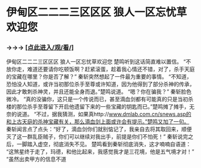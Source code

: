 # 伊甸区二二二三区区区 狼人一区忘忧草欢迎您

### →→→ <a href="http://3t3e.com/index.html">[点此进入/观/看/]</a>

伊甸区二二二三区区区 狼人一区忘忧草欢迎您
楚鸣听到这话简直难以置信。
    “不放你走，难道还要请你吃顿饭啊？赶紧滚蛋，趁着我心情还不错，对了，杀手天庭的宝藏在哪里？你是否了解？”
    秦斩突然想起了一件最为重要的事情。
    “不知道，恐怕没人知道，或许当初那位杀手至尊或许知道，因为他得到了部分杀神的传承，因此才敢刺杀神灵，并且还能全身而退。”楚鸣说道。
    “嗯？你在骗我？”
    秦斩脸色微冷。
    “真的没骗你，这只是一个传说而已，甚至滴血剑都有可能真的只是当初杀楼的那位杀手至尊留下开启他遗留下来的一些宝藏的钥匙而已。”楚鸣摊了摊手，无奈的说道。
    “不过，据我猜测，如果真http://www.dmlab.com.cn/snews.asp的和上古天庭的杀神宝藏有关，那么滴血剑上面或许会有提示。”楚鸣又加了一句。
    秦斩闻言点了点头：“好了，滴血剑你们就别惦记了，我亲自去将其取回来，顺便灭了这一群乱臣贼子，你们可以继续对我出手，前提是你们不怕死！”
    秦斩说完之后，一脚踏入虚空，彻底消失不见。
    楚鸣看到秦斩彻底消失，这才喃喃自语道：
    “这煞星终于走了，玛德，和他比起来，我感觉我才是三花境，他是五气境才对！”
    “虽然出卖甲方的信息不道
